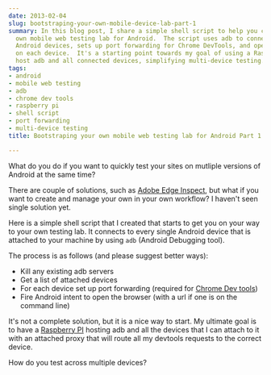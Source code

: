 ```yaml
---
date: 2013-02-04
slug: bootstraping-your-own-mobile-device-lab-part-1
summary: In this blog post, I share a simple shell script to help you create your
  own mobile web testing lab for Android.  The script uses adb to connect to attached
  Android devices, sets up port forwarding for Chrome DevTools, and opens the browser
  on each device.  It's a starting point towards my goal of using a Raspberry PI to
  host adb and all connected devices, simplifying multi-device testing.
tags:
- android
- mobile web testing
- adb
- chrome dev tools
- raspberry pi
- shell script
- port forwarding
- multi-device testing
title: Bootstraping your own mobile web testing lab for Android Part 1

---
```

What do you do if you want to quickly test your sites on mutliple versions of Android at the same time?

There are couple of solutions, such as [Adobe Edge Inspect](http://html.adobe.com/edge/inspect/), but what if you want to create and manage your own in your own workflow?  I haven't seen single solution yet.

Here is a simple shell script that I created that starts to get you on your way to your own testing lab.  It connects to every single Android device that is attached to your machine by using `adb` (Android Debugging tool).

The process is as follows (and please suggest better ways):

*  Kill any existing adb servers
*  Get a list of attached devices
*  For each device set up port forwarding (required for [Chrome Dev tools](https://developers.google.com/chrome-developer-tools/docs/remote-debugging))
*  Fire Android intent to open the browser (with a url if one is on the command line)

<script src="https://gist.github.com/4706201.js"></script>

It's not a complete solution, but it is a nice way to start.  My ultimate goal is to have a [Raspberry PI](http://www.xda-developers.com/android/adb-fully-working-on-raspberry-pi/) hosting adb and all the devices that I can attach to it with an attached proxy that will route all my devtools requests to the correct device.

How do you test across multiple devices?
